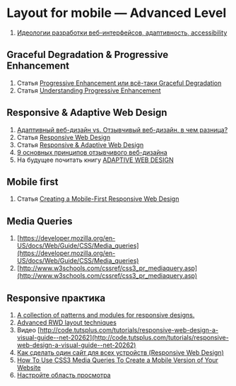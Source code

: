 # Layout for mobile — Advanced Level

1. [Идеологии разработки веб-интерфейсов, адаптивность, accessibility](https://events.yandex.ru/lib/talks/1500/)

## Graceful Degradation & Progressive Enhancement

1. Статья [Progressive Enhancement или всё-таки Graceful Degradation](http://habrahabr.ru/post/157115/)
2. Статья [Understanding Progressive Enhancement](http://alistapart.com/article/understandingprogressiveenhancement)

## Responsive & Adaptive Web Design

1. [Адаптивный веб-дизайн vs. Отзывчивый веб-дизайн, в чем разница?](http://habrahabr.ru/post/148224/)
2. Статья [Responsive Web Design](http://alistapart.com/article/responsive-web-design)
3. Статья [Responsive & Adaptive Web Design](https://www.lullabot.com/blog/article/responsive-adaptive-web-design)
4. [9 основных принципов отзывчивого веб-дизайна](http://habrahabr.ru/post/243247/)
5. На будущее почитать книгу [ADAPTIVE WEB DESIGN](http://adaptivewebdesign.info/1st-edition/)

## Mobile first

1. Статья [Creating a Mobile-First Responsive Web Design](http://www.html5rocks.com/en/mobile/responsivedesign/)

## Media Queries

1. [https://developer.mozilla.org/en-US/docs/Web/Guide/CSS/Media_queries](https://developer.mozilla.org/en-US/docs/Web/Guide/CSS/Media_queries)
2. [http://www.w3schools.com/cssref/css3_pr_mediaquery.asp](http://www.w3schools.com/cssref/css3_pr_mediaquery.asp)

## Responsive практика

1. [A collection of patterns and modules for responsive designs.](http://bradfrost.github.io/this-is-responsive/patterns.html)
2. [Advanced RWD layout techniques](http://www.creativebloq.com/css3/advanced-rwd-layout-techniques-71412175?utm_source=CSS-Weekly&utm_campaign=Issue-118&utm_medium=email)
3. Видео [http://code.tutsplus.com/tutorials/responsive-web-design-a-visual-guide--net-20262](http://code.tutsplus.com/tutorials/responsive-web-design-a-visual-guide--net-20262)
4. [Как сделать один сайт для всех устройств (Responsive Web Design)](http://habrahabr.ru/post/125247/)
5. [How To Use CSS3 Media Queries To Create a Mobile Version of Your Website](http://www.smashingmagazine.com/2010/07/19/how-to-use-css3-media-queries-to-create-a-mobile-version-of-your-website/)
6. [Настройте область просмотра](https://developers.google.com/speed/docs/insights/ConfigureViewport?hl=ru#-)